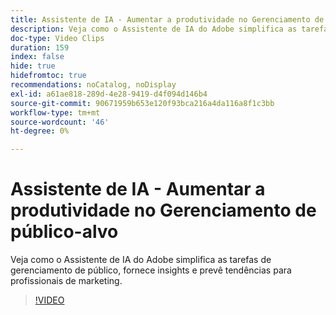 ```yaml
---
title: Assistente de IA - Aumentar a produtividade no Gerenciamento de público-alvo
description: Veja como o Assistente de IA do Adobe simplifica as tarefas de gerenciamento de público, fornece insights e prevê tendências para profissionais de marketing.
doc-type: Video Clips
duration: 159
index: false
hide: true
hidefromtoc: true
recommendations: noCatalog, noDisplay
exl-id: a61ae818-289d-4e28-9419-d4f094d146b4
source-git-commit: 90671959b653e120f93bca216a4da116a8f1c3bb
workflow-type: tm+mt
source-wordcount: '46'
ht-degree: 0%

---
```


# Assistente de IA - Aumentar a produtividade no Gerenciamento de público-alvo

Veja como o Assistente de IA do Adobe simplifica as tarefas de gerenciamento de público, fornece insights e prevê tendências para profissionais de marketing.

<!-- 82_OS512_3442427_158_ai-assistant-boosting-productivity-in-audience-management -->
>[!VIDEO](https://video.tv.adobe.com/v/3458182/?learn=on&enablevpops=true)

